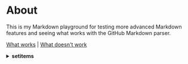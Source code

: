 # About
This is my Markdown playground for testing more advanced Markdown features and seeing what works with the GitHub Markdown parser.

[What works](/WorksOnGithub.md) | [What doesn't work](/DoesNotWorkOnGithub.md)

<details id="setitems">
<summary><b>setitems</b></summary>

<div style="border: 1px solid #FFF; padding: 10px; margin: 10px 0;">

**Alias(es):**
- `giveitems`

**Argument(s):**

| Index | Type   | Explanation |
| ----- | ------ | ----------- |
| 0     | text   | The item to set, the name of the melee item (`stick`, `sword`, `mace`, or `efcs`), or a shorthand for setting multiple (`all`, `dev`, or `none`)
| 1     | number | The level/count for the item

**Flag(s):**

| Flag        | Explanation |
| ----------- | ----------- |
| `--no-save` | Don't save the items to the save file automatically.

**Examples:**
- `setitems ice 4` will give you Ice Ring level 4
- `setitems mace` will give you Fire Mace
- `giveitems melee 0` will give you Stick
- `giveitems all` will give you all items at max (non-dev) level/counts
- `setitems dev --no-save` will give you all items at max level/counts, but it won't save them
</div>
</details>